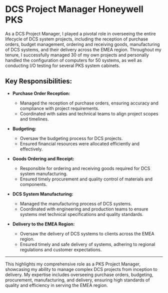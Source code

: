 # DCS Project Manager Honeywell PKS 

As a DCS Project Manager, I played a pivotal role in overseeing the entire lifecycle of DCS system projects, including the reception of purchase orders, budget management, ordering and receiving goods, manufacturing of DCS systems, and their delivery across the EMEA region. Throughout my tenure, I successfully managed 30 of my own projects and personally handled the configuration of computers for 50 systems, as well as conducting I/O testing for several PKS system cabinets.

## Key Responsibilities:

- **Purchase Order Reception:**
  - Managed the reception of purchase orders, ensuring accuracy and compliance with project requirements.
  - Coordinated with sales and technical teams to align project scopes and timelines.

- **Budgeting:**
  - Oversaw the budgeting process for DCS projects.
  - Ensured financial resources were allocated efficiently and effectively.

- **Goods Ordering and Receipt:**
  - Responsible for ordering and receiving goods required for DCS system manufacturing.
  - Ensured timely procurement and quality control of materials and components.

- **DCS System Manufacturing:**
  - Managed the manufacturing process of DCS systems.
  - Coordinated with engineering and production teams to ensure systems met technical specifications and quality standards.

- **Delivery to the EMEA Region:**
  - Oversaw the delivery of DCS systems to clients across the EMEA region.
  - Ensured timely and safe delivery of systems, adhering to regional regulations and customer expectations.

---

This highlights my comprehensive role as a PKS Project Manager, showcasing my ability to manage complex DCS projects from inception to delivery. 
My expertise includes overseeing purchase orders, budgeting, procurement, manufacturing, and delivery, ensuring high standards of quality and efficiency in serving the EMEA region.

